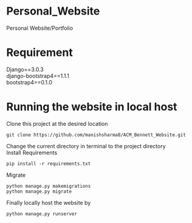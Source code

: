 # Personal_Website
Personal Website/Portfolio

# Requirement
Django==3.0.3 <br>
django-bootstrap4==1.1.1 <br>
bootstrap4==0.1.0 <br>

# Running the website in local host
Clone this project at the desired location 
```
git clone https://github.com/manishsharma8/ACM_Bennett_Website.git
```
Change the current directory in terminal to the project directory <br>
Install Requirements
```
pip install -r requirements.txt
```
Migrate
```
python manage.py makemigrations
python manage.py migrate
```
Finally locally host the website by 
```
python manage.py runserver
```

